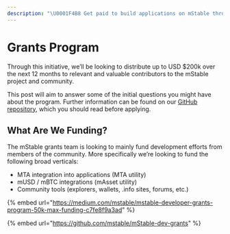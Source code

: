 ```yaml
---
description: "\U0001F4B8 Get paid to build applications on mStable through our grants programme"
---
```


# Grants Program

Through this initiative, we’ll be looking to distribute up to USD $200k over the next 12 months to relevant and valuable contributors to the mStable project and community.

This post will aim to answer some of the initial questions you might have about the program. Further information can be found on our [GitHub repository](http://github.com/mstable/dev-grants), which you should read before applying.

## What Are We Funding? <a id="7e66"></a>

The mStable grants team is looking to mainly fund development efforts from members of the community. More specifically we’re looking to fund the following broad verticals:

* MTA integration into applications \(MTA utility\)
* mUSD / mBTC integrations \(mAsset utility\)
* Community tools \(explorers, wallets, .info sites, forums, etc.\)

{% embed url="https://medium.com/mstable/mstable-developer-grants-program-50k-max-funding-c7fe8f9a3ad" %}

{% embed url="https://github.com/mstable/mStable-dev-grants" %}





